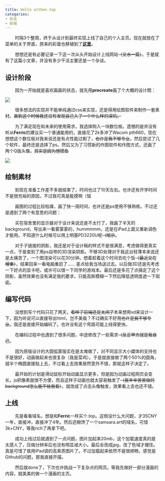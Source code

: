 ```yaml
---
title: Hello althen.top
categories:
- 杂谈
- 前端
---
```


&#8195; &#8195;时隔3个整周，终于从设计到最终实现上线了自己的个人主页。现在就放在了菜单的关于界面，原来的彩蛋也移植到了[**这里**](\contentimg\beatheart.html)。

<!-- more -->

&#8195; &#8195;想想还是有必要记录一下这一次从头开始设计上线网站~~（又水一篇）~~。于是就有了这篇小文章，并没有多少干活主要还是一个杂谈。

## 设计阶段

&#8195; &#8195;因为一开始就是喜欢画画的状态，就先用**procreate**画了个大概的设计图：

![](/images/material/althentop.jpg)

&#8195; &#8195;很多想法的实现并不能单纯通过css来实现，还是得用绘图软件来制作一套素材。~~直到这个时候我还没有发现自己入了一个什么样的深坑。~~

&#8195; &#8195;为了满足现在和未来的使用需求，我选择购入一块数位板。遗憾的是并没有听从**Ferric**的建议买一个普通能用的，直接花了2k多冲了Wacom pth660，现在想想这个数位板对我来说还是有点性能过剩了，~~也许是我不够专业~~。然后尝试了几个软件，最终还是选择了ps。然后又为了习惯新的作图软件和作图方式，还画了两个Q版头像。~~其实是因为想摸鱼~~

![](/images/material/Q头.png)

## 绘制素材

&#8195; &#8195;到现在准备工作差不多就结束了，时间也过了10天左右。也许还有开学时间不是很充裕的原因，不过我可真是能摸啊（恼

&#8195; &#8195;画图的过程比较枯燥，画了快一周时间，也许还是ps使用不够熟练。不过还是遇到了两个有意思的问题：

&#8195; &#8195;买在宿舍里的显示器对于设计来说还是不太行了，我画了半天的background，导出来一看雾蒙蒙的，hummmmm，还是在iPad上面又重新调色才能用。不知道什么时候可以用上明基PD3220U呢~~（暗示~~。

&#8195; &#8195;对于子链接的阴影，我还是对于设计稿的样式不是很满意，考虑做得更真实一点，于是查到了用ps自带的3D渲染阴影。不够3D处理对于我这台轻薄本来说还是太痛苦了，一个图渲染可以花30分钟。想着趁着这个时间去吃个饭~~（最近又在增重）~~，结果回来一看电脑重启了…… 差点给我当场送过去。以后做3D还是先考虑一下好点的显卡吧，或许可以借一下同学的游戏本。最后还是多花了点搞定了这个阴影，虽然效果也没有满足我的要求，只能高斯模糊一下然后降低透明度遮一下瑕疵。

## 编写代码

&#8195; &#8195;没想到写个代码只花了两天，~~看样子前端还是太闲了~~本来想用xd来设计一下，因为听说可以直接导出html，岂不美哉？不过确实不好用~~也许是我不够专业~~。我还是直接开始编码了。也许没有这个弯路可能上线得更快。

&#8195; &#8195;在编码过程中也遇到了很多问题，中途修改了一些需求~~（反正甲方就是我自己~~。

&#8195; &#8195;因为原版设计的大圆弧蒙版实在是太难做了，对不同显示大小媒体的支持也不是很好，动画做起来也很复杂（我是菜鸡）。于是就直接做了两个50%的圆角，就半个椭圆直接贴上去，不过看上去效果居然意外不错，那就这样子决定了。

&#8195; &#8195;最开始的计划是滑动鼠标开始动画显示更多，但是因为动画过程网页会变长，js抓像素就很不方便，而且这样子动画也就太容易触发了~~（我辛辛苦苦做的background怎么能不给我看）~~，就改成了点击头像触发，效果看上去也还不错。

## 上线

&#8195; &#8195;先是看看域名，想是和**Ferric**一样买个.top。这倒没什么大问题，才35CNY一年，直接冲，直接冲了4年。然后还眼馋了一个samsara.art的域名，可惜3k+CNY，等我rich了再拿下吧。

&#8195; &#8195;成功上线过后就遇到了一点问题，图片加起来20mb，这个加载速度真的是太感人了，压缩分辨率后也没有明显减大小。最后全改成jpg，改了色域才绷住。真是可惜了我用iPad调的高素质图片了。不过加载起来依然不是很顺畅，感觉是Github的问题，那我直接开摆。

&#8195; &#8195;然后就done了，下次也许挑战一下复杂点的网页。等我先做好一部分漫画的内容，就美美的做一个漫画的主页。